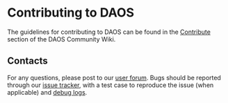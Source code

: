 # Contributing to DAOS

The guidelines for contributing to DAOS can be found in the
[Contribute](https://wiki.hpdd.intel.com/display/DC/Contribute)
section of the DAOS Community Wiki.

## Contacts

For any questions, please post to our
[user forum](https://daos.groups.io/g/daos).
Bugs should be reported through our
[issue tracker](https://jira.hpdd.intel.com/projects/DAOS),
with a test case to reproduce the issue (when applicable)
and [debug logs](./docs/debugging.md).
